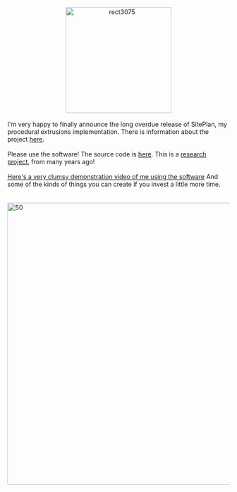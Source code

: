 <div dir="ltr" style="text-align: left;" trbidi="on">
<div style="text-align: center;">
<a href="http://www.flickr.com/photos/twak/6147665705/" title="rect3075 by twak, on Flickr"><img alt="rect3075" src="http://farm7.static.flickr.com/6084/6147665705_ec376a4dd5_m.jpg" height="240" width="240" /></a></div>
<br />
I'm very happy to finally announce the long overdue release of SitePlan, my procedural extrusions implementation. There is information about the project <a href="https://github.com/twak/siteplan/blob/wiki/PageName.md">here</a>.<br />
<div>
<br /></div>
<div>
Please use the software! The source code is <a href="https://github.com/twak/siteplan/">here</a>. This is a <a href="http://twak.blogspot.com/2011/04/interactive-architectural-modeling-with.html">research project</a>, from many years ago!</div>
<div>
<br /></div>
<div>
<a href="https://www.youtube.com/watch?v=BrCDKrBS9To">Here's a very clumsy demonstration video of me using the software</a> And some of the kinds of things you can create if you invest a little more time.</div>
<br />
<br />
<a href="http://www.flickr.com/photos/twak/4998728536/" title="50 by twak, on Flickr"><img alt="50" src="http://farm5.static.flickr.com/4105/4998728536_748924325d_z.jpg" height="640" width="640" /></a><br />

